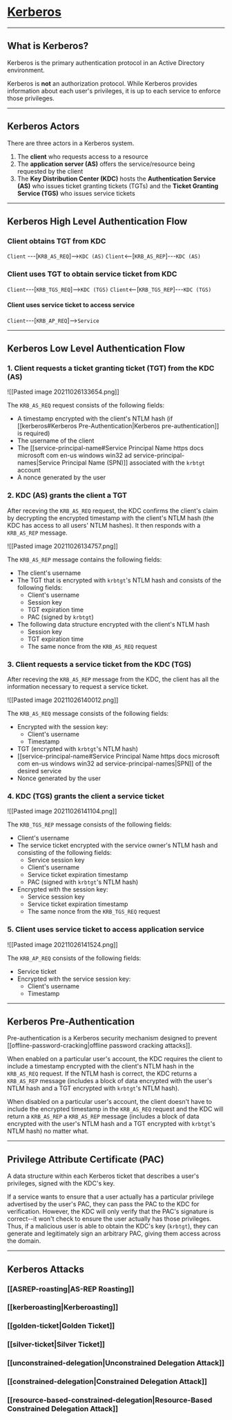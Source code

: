 # [Kerberos](https://book.hacktricks.xyz/windows/active-directory-methodology/kerberos-authentication)

---

## What is Kerberos?

Kerberos is the primary authentication protocol in an Active Directory environment.

Kerberos is **not** an authorization protocol. While Kerberos provides information about each user's privileges, it is up to each service to enforce those privileges.

---

## Kerberos Actors

There are three actors in a Kerberos system.

1. The **client** who requests access to a resource
2. The **application server (AS)** offers the service/resource being requested by the client
3. The **Key Distribution Center (KDC)** hosts the **Authentication Service (AS)** who issues ticket granting tickets (TGTs) and the **Ticket Granting Service (TGS)** who issues service tickets

---

## Kerberos High Level Authentication Flow

### Client obtains TGT from KDC

`Client` ---[`KRB_AS_REQ`]-->`KDC (AS)`
`Client`<--[`KRB_AS_REP`]---`KDC (AS)`

### Client uses TGT to obtain service ticket from KDC

`Client`---[`KRB_TGS_REQ`]-->`KDC (TGS)`
`Client`<--[`KRB_TGS_REP`]---`KDC (TGS)`

#### Client uses service ticket to access service

`Client`---[`KRB_AP_REQ`]-->`Service`

---

## Kerberos Low Level Authentication Flow

### 1. Client requests a ticket granting ticket (TGT) from the KDC (AS)

![[Pasted image 20211026133654.png]]

The `KRB_AS_REQ` request consists of the following fields:

- A timestamp encrypted with the client's NTLM hash (if [[kerberos#Kerberos Pre-Authentication|Kerberos pre-authentication]] is required)
- The username of the client
- The [[service-principal-name#Service Principal Name https docs microsoft com en-us windows win32 ad service-principal-names|Service Principal Name (SPN)]] associated with the `krbtgt` account
- A nonce generated by the user


### 2. KDC (AS) grants the client a TGT

After receving the `KRB_AS_REQ` request, the KDC confirms the client's claim by decrypting the encrypted timestamp with the client's NTLM hash (the KDC has access to all users' NTLM hashes). It then responds with a `KRB_AS_REP` message.

![[Pasted image 20211026134757.png]]

The `KRB_AS_REP` message contains the following fields:

- The client's username
- The TGT that is encrypted with `krbtgt`'s NTLM hash and consists of the following fields:
	- Client's username
	- Session key
	- TGT expiration time
	- PAC (signed by `krbtgt`)
- The following data structure encrypted with the client's NTLM hash
	- Session key
	- TGT expiration time
	- The same nonce from the `KRB_AS_REQ` request

### 3. Client requests a service ticket from the KDC (TGS)

After receving the `KRB_AS_REP` message from the KDC, the client has all the information necessary to request a service ticket.

![[Pasted image 20211026140012.png]]

The `KRB_AS_REQ` message consists of the following fields:

- Encrypted with the session key:
	- Client's username
	- Timestamp
- TGT (encrypted with `krbtgt`'s NTLM hash)
- [[service-principal-name#Service Principal Name https docs microsoft com en-us windows win32 ad service-principal-names|SPN]] of the desired service
- Nonce generated by the user


### 4. KDC (TGS) grants the client a service ticket

![[Pasted image 20211026141104.png]]

The `KRB_TGS_REP` message consists of the following fields:

- Client's username
- The service ticket encrypted with the service owner's NTLM hash and consisting of the following fields:
	- Service session key
	- Client's username
	- Service ticket expiration timestamp
	- PAC (signed with `krbtgt`'s NTLM hash)
- Encrypted with the session key:
	- Service session key
	- Service ticket expiration timestamp
	- The same nonce from the `KRB_TGS_REQ` request

### 5. Client uses service ticket to access application service

![[Pasted image 20211026141524.png]]

The `KRB_AP_REQ` consists of the following fields:

- Service ticket
- Encrypted with the service session key:
	- Client's username
	- Timestamp

---

## Kerberos Pre-Authentication

Pre-authentication is a Kerberos security mechanism designed to prevent [[offline-password-cracking|offline password cracking attacks]].

When enabled on a particular user's account, the KDC requires the client to include a timestamp encrypted with the client's NTLM hash in the `KRB_AS_REQ` request. If the NTLM hash is correct, the KDC returns a `KRB_AS_REP` message (includes a block of data encrypted with the user's NTLM hash and a TGT encrypted with `krbtgt`'s NTLM hash).

When disabled on a particular user's account, the client doesn't have to include the encrypted timestamp in the `KRB_AS_REQ` request and the KDC will return a `KRB_AS_REP` a `KRB_AS_REP` message (includes a block of data encrypted with the user's NTLM hash and a TGT encrypted with `krbtgt`'s NTLM hash) no matter what.

---

## Privilege Attribute Certificate (PAC)

A data structure within each Kerberos ticket that describes a user's privileges, signed with the KDC's key.

If a service wants to ensure that a user actually has a particular privilege advertised by the user's PAC, they can pass the PAC to the KDC for verification. However, the KDC will only verify that the PAC's signature is correct--it won't check to ensure the user actually has those privileges. Thus, if a malicious user is able to obtain the KDC's key (`krbtgt`), they can generate and legitimately sign an arbitrary PAC, giving them access across the domain.

---

## Kerberos Attacks

### [[ASREP-roasting|AS-REP Roasting]]

### [[kerberoasting|Kerberoasting]]

### [[golden-ticket|Golden Ticket]]

### [[silver-ticket|Silver Ticket]]

### [[unconstrained-delegation|Unconstrained Delegation Attack]]

### [[constrained-delegation|Constrained Delegation Attack]]

### [[resource-based-constrained-delegation|Resource-Based Constrained Delegation Attack]]